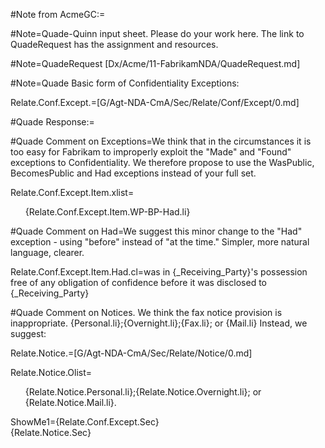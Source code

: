 ﻿#Note from AcmeGC:=

#Note=Quade-Quinn input sheet.  Please do your work here.  The link to QuadeRequest has the assignment and resources.  

#Note=QuadeRequest [Dx/Acme/11-FabrikamNDA/QuadeRequest.md]

#Note=Quade Basic form of Confidentiality Exceptions:

Relate.Conf.Except.=[G/Agt-NDA-CmA/Sec/Relate/Conf/Except/0.md]



#Quade Response:=

#Quade Comment on Exceptions=We think that in the circumstances it is too easy for Fabrikam to improperly exploit the "Made" and "Found" exceptions to Confidentiality.  We therefore propose to use the WasPublic, BecomesPublic and Had exceptions instead of your full set.

Relate.Conf.Except.Item.xlist=<ol>{Relate.Conf.Except.Item.WP-BP-Had.li}</ol>

#Quade Comment on Had=We suggest this minor change to the "Had" exception - using "before" instead of "at the time." Simpler, more natural language, clearer. 

Relate.Conf.Except.Item.Had.cl=was in {_Receiving_Party}'s possession free of any obligation of confidence before it was disclosed to {_Receiving_Party}

#Quade Comment on Notices.  We think the fax notice provision is inappropriate. {Personal.li};{Overnight.li};{Fax.li}; or {Mail.li} Instead, we suggest:

Relate.Notice.=[G/Agt-NDA-CmA/Sec/Relate/Notice/0.md]

Relate.Notice.Olist=<ol>{Relate.Notice.Personal.li};{Relate.Notice.Overnight.li}; or {Relate.Notice.Mail.li}.</ol>

ShowMe1={Relate.Conf.Except.Sec}  <br> {Relate.Notice.Sec}